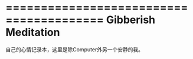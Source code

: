 ========================================
Gibberish Meditation
========================================
自己的心情记录本，这里是除Computer外另一个安静的我。
